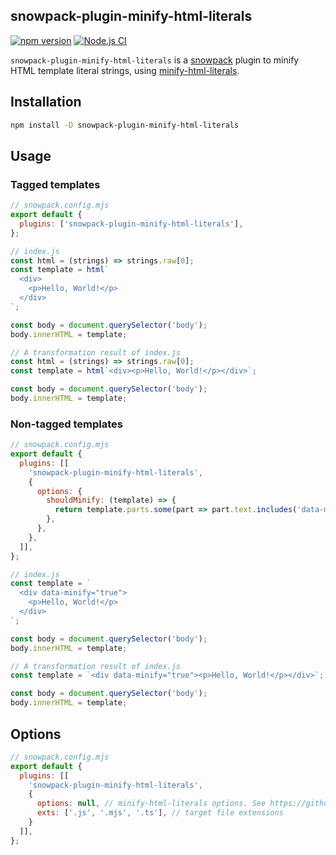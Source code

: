 snowpack-plugin-minify-html-literals
------------------------------------

[![npm version](https://badge.fury.io/js/snowpack-plugin-minify-html-literals.svg)](https://badge.fury.io/js/snowpack-plugin-minify-html-literals)
[![Node.js CI](https://github.com/akiomik/snowpack-plugin-minify-html-literals/actions/workflows/node-ci.yml/badge.svg)](https://github.com/akiomik/snowpack-plugin-minify-html-literals/actions/workflows/node-ci.yml)

`snowpack-plugin-minify-html-literals` is a [snowpack](https://www.snowpack.dev) plugin to minify HTML template literal strings, using [minify-html-literals](https://github.com/asyncLiz/minify-html-literals).

## Installation

```bash
npm install -D snowpack-plugin-minify-html-literals
```

## Usage

### Tagged templates

```js
// snowpack.config.mjs
export default {
  plugins: ['snowpack-plugin-minify-html-literals'],
};
```

```js
// index.js
const html = (strings) => strings.raw[0];
const template = html`
  <div>
    <p>Hello, World!</p>
  </div>
`;

const body = document.querySelector('body');
body.innerHTML = template;
```

```js
// A transformation result of index.js
const html = (strings) => strings.raw[0];
const template = html`<div><p>Hello, World!</p></div>`;

const body = document.querySelector('body');
body.innerHTML = template;
```

### Non-tagged templates

```js
// snowpack.config.mjs
export default {
  plugins: [[
    'snowpack-plugin-minify-html-literals',
    {
      options: {
        shouldMinify: (template) => {
          return template.parts.some(part => part.text.includes('data-minify="true"'));
        },
      },
    },
  ]],
};
```

```js
// index.js
const template = `
  <div data-minify="true">
    <p>Hello, World!</p>
  </div>
`;

const body = document.querySelector('body');
body.innerHTML = template;
```

```js
// A transformation result of index.js
const template = `<div data-minify="true"><p>Hello, World!</p></div>`;

const body = document.querySelector('body');
body.innerHTML = template;
```

## Options

```js
// snowpack.config.mjs
export default {
  plugins: [[
    'snowpack-plugin-minify-html-literals',
    {
      options: null, // minify-html-literals options. See https://github.com/asyncLiz/minify-html-literals#options
      exts: ['.js', '.mjs', '.ts'], // target file extensions
    }
  ]],
};
```
